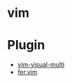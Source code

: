 # vim

# Plugin
- [vim-visual-multi](https://github.com/mg979/vim-visual-multi)
- [fer.vim](https://github.com/lambdalisue/fern.vim)


